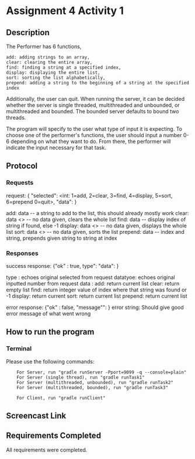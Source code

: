 # Assignment 4 Activity 1
## Description
The Performer has 6 functions, 
```
add: adding strings to an array, 
clear: clearing the entire array,
find: finding a string at a specified index,
display: displaying the entire list,
sort: sorting the list alphabetically,
prepend: adding a string to the beginning of a string at the specified index
```
Additionally, the user can quit. 
When running the server, it can be decided whether the server is single threaded, multithreaded and unbounded, or multithreaded and bounded. The bounded server defaults to bound two threads.

The program will specify to the user what type of input it is expecting. To choose one
of the performer's functions, the user should input a number 0-6 depending on what they want to do. From there, the performer will indicate the input necessary for that task.

## Protocol

### Requests
request: { "selected": <int: 1=add, 2=clear, 3=find, 4=display, 5=sort, 6=prepend
0=quit>, "data": <thing to send>}

  add: data <string> -- a string to add to the list, this should already mostly work
  clear: data <> -- no data given, clears the whole list
  find: data <string> -- display index of string if found, else -1
  display: data <> -- no data given, displays the whole list
  sort: data <> -- no data given, sorts the list
  prepend: data <int> <string> -- index and string, prepends given string to string at index

### Responses

success response: {"ok" : true, type": <String> "data": <thing to return> }


type <String>: echoes original selected from request
datatyoe<int>: echoes original inputted number from request
data <string>: 
    add: return current list
    clear: return empty list
    find: return integer value of index where that string was found or -1
    display: return current
    sort: return current list
    prepend: return current list


error response: {"ok" : false, "message"": <error string> }
error string: Should give good error message of what went wrong


## How to run the program
### Terminal
Please use the following commands:
```
    For Server, run "gradle runServer -Pport=9099 -q --console=plain"
    For Server (single thread), run "gradle runTask1"
    For Server (multithreaded, unbounded), run "gradle runTask2"
    For Server (multithreaded, bounded), run "gradle runTask3"
```
```   
    For Client, run "gradle runClient"
```   
## Screencast Link

## Requirements Completed
All requirements were completed.

